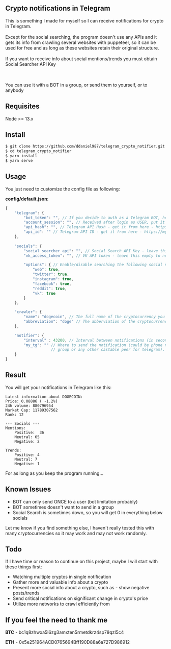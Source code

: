 ## Crypto notifications in Telegram 

 This is something I made for myself so I can receive notifications for crypto in Telegram.<br><br>
 Except for the social searching, the program doesn't use any APIs and it gets its info from crawling several websites with puppeteer, so it can be used for free and as long as these websites retain their original structure.
 <br><br>If you want to receive info about social mentions/trends you must obtain Social Searcher API Key

<br><br>You can use it with a BOT in a group, or send them to yourself, or to anybody

## Requisites
Node >= 13.x

## Install
```bash
$ git clone https://github.com/ddaniel987/telegram_crypto_notifier.git
$ cd telegram_crypto_notifier
$ yarn install
$ yarn serve
```

## Usage
You just need to customize the config file as following: 

**config/default.json**:

```javascript
{
    "telegram": {
        "bot_token": "", // If you decide to auth as a Telegram BOT, here goes it's token
        "account_session": "", // Received after login as USER, put it here to avoid logging in again
        "api_hash": "", // Telegram API Hash - get it from here - https://my.telegram.org/
        "api_id": "" // Telegram API ID - get it from here - https://my.telegram.org/,
    },
    
    "socials": {
        "social_searcher_api": "", // Social Search API Key - leave this empty to not receive social information
        "vk_access_token": "", // VK API token - leave this empty to not receive social information

        "options": { // Enable/disable searching the following social networks
            "web": true,
            "twitter": true,
            "instagram": true,
            "facebook": true,
            "reddit": true,
            "vk": true
        }
    },

    "crawler": {
        "name": "dogecoin", // The full name of the cryptocurrency you want to crawl info for
        "abbreviation": "doge" // The abberviation of the cryptocurrency you want to crawl info for
    },

    "notifier": {
        "interval" : 43200, // Interval between notifications (in seconds)
        "my_tg": "" // Where to send the notification (could be phone number, username,
                    // group or any other castable peer for telegram).
    }
}
```

## Result
You will get your notifications in Telegram like this:

```text
Latest information about DOGECOIN:
Price: 0.08886 ( -1.2%)
24h volume: 880796954
Market Cap: 11789307562
Rank: 12

--- Socials ---
Mentions: 
    Positive:  36 
    Neutral: 65
    Negative: 2

Trends: 
    Positive: 4
    Neutral: 7
    Negative: 1
```

For as long as you keep the program running...

## Known Issues
- BOT can only send ONCE to a user (bot limitation probably)
- BOT sometimes doesn't want to send in a group
- Social Search is sometimes down, so you will get 0 in everything below socials

Let me know if you find something else, I haven't really tested this with many cryptocurrencies so it may work and may not work randomly.

## Todo
If I have time or reason to continue on this project, maybe I will start with these things first:

- Watching multiple cryptos in single notification
- Gather more and valuable info about a crypto
- Present more social info about a crypto, such as - show negative posts/trends
- Send critical notifications on significant change in crypto's price
- Utilize more networks to crawl efficiently from

## If you feel the need to thank me
**BTC** - bc1q8zhwxa5l6zg3amxten5rmetdkrz4sp78qzl5c4

**ETH** - 0x5e251964ACD0765694Bff190D88a6a727D986912
